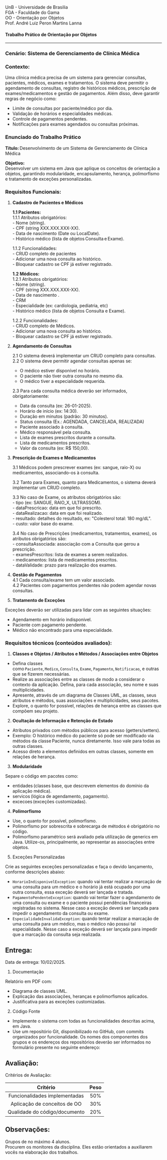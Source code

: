    
UnB - Universidade de Brasilia   
FGA - Faculdade do Gama   
OO - Orientação por Objetos   
Prof. André Luiz Peron Martins Lanna   
   
#### Trabalho Prático de Orientação por Objetos   
---   
   
### Cenário: Sistema de Gerenciamento de Clínica Médica 

### Contexto: 

Uma clínica médica precisa de um sistema para gerenciar consultas, pacientes, médicos, exames e tratamentos. O sistema deve permitir o agendamento de consultas, registro de históricos médicos, prescrição de exames/medicamentos e gestão de pagamentos. Além disso, deve garantir regras de negócio como: 

- Limite de consultas por paciente/médico por dia. 
- Validação de horários e especialidades médicas. 
- Controle de pagamentos pendentes. 
- Notificações para exames agendados ou consultas próximas. 

### Enunciado do Trabalho Prático 

**Título:** Desenvolvimento de um Sistema de Gerenciamento de Clínica Médica 

**Objetivo:**   
Desenvolver um sistema em Java que aplique os conceitos de orientação a objetos, garantindo modularidade, encapsulamento, herança, polimorfismo e tratamento de exceções personalizadas. 

### Requisitos Funcionais: 

1. **Cadastro de Pacientes e Médicos**

   **1.1  Pacientes:**       
      1.1.1 Atributos obrigatórios:    
         - Nome (string).    
         - CPF (string XXX.XXX.XXX-XX).    
         - Data de nascimento (Date ou LocalDate).    
         - Histórico médico (lista de objetos Consulta e Exame).    
      
      1.1.2 Funcionalidades:   
         - CRUD completo de pacientes    
         - Adicionar uma nova consulta ao histórico.    
         - Bloquear cadastro se CPF já estiver registrado.    
   
   **1.2 Médicos:**    
      1.2.1 Atributos obrigatórios:   
         - Nome (string).   
         - CPF (string XXX.XXX.XXX-XX).   
         - Data de nascimento .   
         - CRM  
         - Especialidade (ex: cardiologia, pediatria, etc)  
         - Histórico médico (lista de objetos Consulta e Exame). 
   
   1.2.2 Funcionalidades:   
         -  CRUD completo de Médicos.    
         -  Adicionar uma nova consulta ao histórico.    
         -  Bloquear cadastro se CPF já estiver registrado.    



2. **Agendamento de Consultas**

   2.1 O sistema deverá implementar um CRUD completo para consultas.  
   2.2 O sistema deve permitir agendar consultas apenas se: 
      - O médico estiver disponível no horário. 
      - O paciente não tiver outra consulta no mesmo dia. 
      - O médico tiver a especialidade requerida. 
   
   2.3 Para cada consulta médica deverão ser informados, obrigatoriamente:  
      - Data da consulta (ex: 26-01-2025). 
      - Horário de início (ex: 14:30). 
      - Duração em minutos (padrão: 30 minutos). 
      - Status consulta	(Ex.: AGENDADA, CANCELADA, REALIZADA) 
      - Paciente associado à consulta. 
      - Médico responsável pela consulta. 
      - Lista de exames prescritos durante a consulta. 
      - Lista de medicamentos prescritos. 
      - Valor da consulta (ex: R$ 150,00).    
  
 
  
3. **Prescrição de Exames e Medicamentos**

   3.1 Médicos podem prescrever exames (ex: sangue, raio-X) ou medicamentos, associando-os à consulta. 
   
   3.2 Tanto para Exames, quanto para Medicamentos, o sistema deverá implementar um CRUD completo.  
   
   3.3 No caso de Exame, os atributos obrigatórios são:  
       - tipo (ex: SANGUE, RAIO_X, ULTRASSOM).    
       - dataPrescricao: data em que foi prescrito.    
       - dataRealizacao: data em que foi realizado.    
       - resultado: detalhes do resultado, ex: "Colesterol total: 180 mg/dL".    
       - custo: valor base do exame.    
   
   3.4 No caso de Prescrições (medicamentos, tratamentos, exames), os atributos obrigatórios são:  
       - consultaAssociada: associação com a Consulta que gerou a prescrição.    
       - examesPrescritos: lista de exames a serem realizados.    
       - medicamentos: lista de medicamentos prescritos.    
       - dataValidade: prazo para realização dos exames.    

 

4. **Gestão de Pagamentos**   
   4.1 Cada consulta/exame tem um valor associado.   
   4.2 Pacientes com pagamentos pendentes não podem agendar novas consultas.   

5. **Tratamento de Exceções**

Exceções deverão ser utilizadas para lidar com as seguintes situações: 
 - Agendamento em horário indisponível. 
 - Paciente com pagamento pendente. 
 - Médico não encontrado para uma especialidade. 
    


### Requisitos técnicos (conteúdos avaliados): 
1. **Classes e Objetos / Atributos e Métodos / Associações entre Objetos** 

- Defina classes como ``Paciente``, ``Medico``, ``Consulta``, ``Exame``, ``Pagamento``, ``Notificacao``, e outras que se fizerem necessárias. 
- Realize as associações entre as classes de modo a considerar o contexto da aplicação. Defina, para cada associação, seu nome e suas multiplicidades.  
- Apresente, através de um diagrama de Classes UML, as classes, seus atributos e métodos, suas associações e multiplicidades, seus pacotes.  
- Explore, o quanto for possível, relações de herança entre as classes que compõem seu projeto.  


2. **Ocultação de Informação e Retenção de Estado** 

- Atributos privados com métodos públicos para acesso (getters/setters). 
- Exemplo: O histórico médico do paciente só pode ser modificado via métodos da classe Paciente, nunca diretamente. Isso vale para todas as outras classes.  
- Acesso direto a elementos definidos em outras classes, somente em relações de herança.  


3. **Modularidade** 

Separe o código em pacotes como: 
- entidades (classes base, que descrevem elementos do domínio da aplicação médica). 
- servicos (lógica de agendamento, pagamento). 
- excecoes (exceções customizadas). 


4. **Polimorfismo**

- Use, o quanto for possível, polimorfismo.  
- Polimorfismo por sobrescrita e sobrecarga de métodos é obrigatório no código.  
- Polimorfismo paramétrico será avaliado pela utilização de generics em Java. Utilize-os, principalmente, ao representar as associações entre objetos.  


5. Exceções Personalizadas 

Crie as seguintes exceções personalizadas e faça o devido lançamento, conforme descrições abaixo:  

- ``HorarioIndisponivelException``: quando vai tentar realizar a marcação de uma consulta para um médico e o horário já está ocupado por uma outra consulta, essa exceção deverá ser lançada e tratada.   
- ``PagamentoPendenteException``: quando vai tentar fazer o agendamento de uma consulta ou exame e o paciente possui pendências financeiras registradas no sistema. Nesse caso a exceção deverá ser lançada para impedir o agendamento da consulta ou exame.  
- ``EspecialidadeInvalidaException``: quando tentar realizar a marcação de uma consulta para um médico, mas o médico não possui tal especialidade. Nesse caso a exceção deverá ser lançada para impedir que a marcação da consulta seja realizada.  

## Entrega:   

Data de entrega: 10/02/2025.

1. Documentação 

Relatório em PDF com: 
- Diagrama de classes UML. 
- Explicação das associações, heranças e polimorfismos aplicados. 
- Justificativa para as exceções customizadas. 

 

2. Código Fonte 

- Implemente o sistema com todas as funcionalidades descritas acima, em Java. 
- Use um repositório Git, disponibilizado no GitHub, com commits organizados por funcionalidade. Os nomes dos componentes dos grupos e os endereços dos repositórios deverão ser informados no formulário presente no seguinte endereço:  
   
## Avaliação:   
Critérios de Avaliação: 

| Critério                      | Peso |
|:-----------------------------:|:----:|
| Funcionalidades implementadas | 50%  |
| Aplicação de conceitos de OO  | 30%  |
| Qualidade do código/documento | 20%  |


   
## Observações:   
   
  Grupos de no máximo 4 alunos.   
  Procurem os monitores da disciplina. Eles estão orientados a auxiliarem vocês na elaboração dos trabalhos.   
